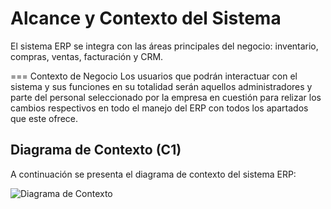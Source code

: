 # Alcance y Contexto del Sistema

El sistema ERP se integra con las áreas principales del negocio: inventario, compras, ventas, facturación y CRM.

=== Contexto de Negocio
Los usuarios que podrán interactuar con el sistema y sus funciones en su totalidad serán aquellos administradores y parte del personal seleccionado por la empresa en cuestión para relizar los cambios respectivos en todo el manejo del ERP con todos los apartados que este ofrece.

## Diagrama de Contexto (C1)
A continuación se presenta el diagrama de contexto del sistema ERP:

![Diagrama de Contexto](./images/c1_context.png)
